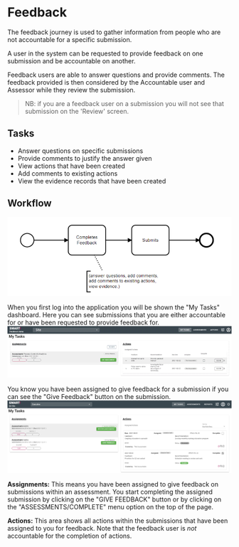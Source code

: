 # Feedback 
The feedback journey is used to gather information from people who are not accountable for a specific submission.

A user in the system can be requested to provide feedback on one submission and be accountable on another. 

Feedback users are able to answer questions and provide comments. The feedback provided is then considered by the Accountable user and Assessor while they review the submission.

>NB: if you are a feedback user on a submission you will not see that submission on the 'Review' screen.

## Tasks
- Answer questions on specific submissions
- Provide comments to justify the answer given
- View actions that have been created
- Add comments to existing actions
- View the evidence records that have been created

## Workflow
![image](../assets/screenshots/persons/FeedbackWorkflow.png)

When you first log into the application you will be shown the "My Tasks" dashboard. Here you can see submissions that you are either accountable for or have been requested to provide feedback for.
![Image](../assets/screenshots/persons/myTasks.png)

You know you have been assigned to give feedback for a submission if you can see the "Give Feedback" button on the submission.
![Image](../assets/screenshots/persons/myTasksFeedback.png)

**Assignments:** This means you have been assigned to give feedback on submissions within an assessment. You start completing the assigned submission by clicking on the "GIVE FEEDBACK" button or by clicking on the "ASSESSMENTS/COMPLETE" menu option on the top of the page.  

**Actions:** This area shows all actions within the submissions that have been assigned to you for feedback. Note that the feedback user is _not_ accountable for the completion of actions.